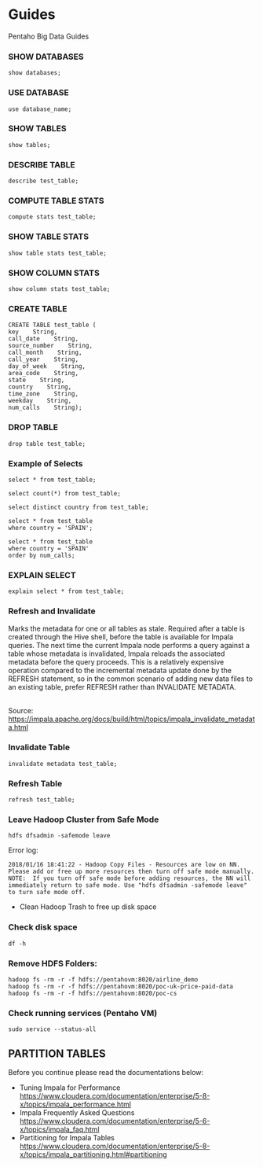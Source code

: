 # Guides

Pentaho Big Data Guides

### SHOW DATABASES
```
show databases;
```

### USE DATABASE
```
use database_name;
```

### SHOW TABLES
```
show tables;
```

### DESCRIBE TABLE
```
describe test_table;
```

### COMPUTE TABLE STATS
```
compute stats test_table;
```

### SHOW TABLE STATS
```
show table stats test_table;
```

### SHOW COLUMN STATS
```
show column stats test_table;
```

### CREATE TABLE
```
CREATE TABLE test_table ( 
key    String, 
call_date    String, 
source_number    String, 
call_month    String, 
call_year    String, 
day_of_week    String, 
area_code    String,
state    String, 
country    String, 
time_zone    String, 
weekday    String, 
num_calls    String);
```

### DROP TABLE
```
drop table test_table;
```

### Example of Selects 
```
select * from test_table;
```

```
select count(*) from test_table;
```
```
select distinct country from test_table;
```
```
select * from test_table
where country = 'SPAIN';
```
```
select * from test_table
where country = 'SPAIN'
order by num_calls;
```

### EXPLAIN SELECT
```
explain select * from test_table;
```

### Refresh and Invalidate

Marks the metadata for one or all tables as stale. Required after a table is created through the Hive shell, before the table is available for Impala queries. The next time the current Impala node performs a query against a table whose metadata is invalidated, Impala reloads the associated metadata before the query proceeds. This is a relatively expensive operation compared to the incremental metadata update done by the REFRESH statement, so in the common scenario of adding new data files to an existing table, prefer REFRESH rather than INVALIDATE METADATA. <BR><BR>

Source:<BR>
https://impala.apache.org/docs/build/html/topics/impala_invalidate_metadata.html<BR>

### Invalidate Table
```
invalidate metadata test_table;
```

### Refresh Table
```
refresh test_table;
```

### Leave Hadoop Cluster from Safe Mode
```
hdfs dfsadmin -safemode leave
```

Error log:
```
2018/01/16 18:41:22 - Hadoop Copy Files - Resources are low on NN. Please add or free up more resources then turn off safe mode manually. NOTE:  If you turn off safe mode before adding resources, the NN will immediately return to safe mode. Use "hdfs dfsadmin -safemode leave" to turn safe mode off.
```

* Clean Hadoop Trash to free up disk space

### Check disk space
```
df -h
```

### Remove HDFS Folders:
```
hadoop fs -rm -r -f hdfs://pentahovm:8020/airline_demo
hadoop fs -rm -r -f hdfs://pentahovm:8020/poc-uk-price-paid-data
hadoop fs -rm -r -f hdfs://pentahovm:8020/poc-cs
```

### Check running services (Pentaho VM)
```
sudo service --status-all
```



## PARTITION TABLES
Before you continue please read the documentations below:

* Tuning Impala for Performance
https://www.cloudera.com/documentation/enterprise/5-8-x/topics/impala_performance.html
* Impala Frequently Asked Questions
https://www.cloudera.com/documentation/enterprise/5-6-x/topics/impala_faq.html
* Partitioning for Impala Tables
https://www.cloudera.com/documentation/enterprise/5-8-x/topics/impala_partitioning.html#partitioning

